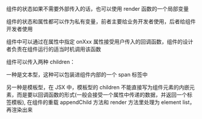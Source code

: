 组件的状态如果不需要外部传入的话，也可以使用 render 函数的一个局部变量

组件的状态和属性都可以作为私有变量，前者主要给业务开发者使用，后者给组件开发者使用

组件中可以通过在属性中指定 onXxx 属性接受用户传入的回调函数，组件的设计者负责在组件运行的适当时机调用该函数

组件可以传入两种 children：

一种是文本型，这种可以包装进组件内部的一个 span 标签中

另一种是模板型，在 JSX 中，模板型的 children 不能直接写为组件元素的内嵌元素，而是要以回调函数的形式(一般会接受一个属性中传递的数据，并返回一个标签模板), 在组件的重载 appendChild 方法和 render 方法里处理为 element list，再渲染出来
